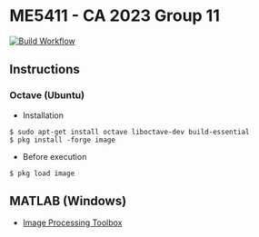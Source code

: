 # ME5411 - CA 2023 Group 11
[![Build Workflow](https://github.com/pllee4-study/ME5411/actions/workflows/build.yml/badge.svg)](https://github.com/pllee4-study/ME5411/actions/workflows/build.yml)

## Instructions

### Octave (Ubuntu)

- Installation

```
$ sudo apt-get install octave liboctave-dev build-essential
$ pkg install -forge image
```

- Before execution

```
$ pkg load image
```

## MATLAB (Windows)
- [Image Processing Toolbox](https://www.mathworks.com/products/image.html)
